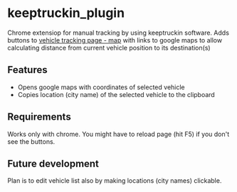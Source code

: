 # keeptruckin_plugin

Chrome extensiop for manual tracking by using keeptruckin software. Adds buttons to [vehicle tracking page - map](https://web.keeptruckin.com/#/vehicles/map;defect_status_key=vehicles) with links to google maps to allow calculating distance from current vehicle position to its destination(s)

## Features 
- Opens google maps  with coordinates of selected vehicle
- Copies location (city name) of the selected vehicle to the clipboard 

## Requirements 
Works only with chrome. 
You might have to reload page (hit F5) if you don't see the buttons.

## Future development
Plan is to edit vehicle list also by making locations (city names) clickable. 


